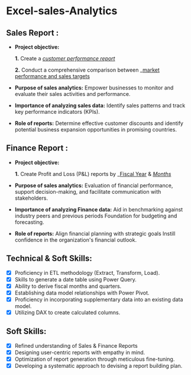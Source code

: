 # Excel-sales-Analytics
## Sales Report :


- **Project objective:** 

    **1.** Create a _[customer performance report](https://github.com/sandhyahm1804/Excel-sales-Analytics/blob/main/customer%20performance%20report.pdf)_ 

    **2.** Conduct a comprehensive comparison between _[market performance and sales targets](https://github.com/sandhyahm1804/Excel-sales-Analytics/blob/main/Market%20performance%20vs%20Target.pdf)

- **Purpose of sales analytics:** Empower businesses to monitor and evaluate their sales activities and performance.

- **Importance of analyzing sales data:** Identify sales patterns and track key performance indicators (KPIs).

- **Role of reports:** Determine effective customer discounts and identify potential business expansion opportunities in promising countries.


## Finance Report :

- **Project objective:** 

    **1.** Create Profit and Loss (P&L) reports by _[Fiscal Year](https://github.com/sandhyahm1804/Excel-sales-Analytics/blob/main/P%20%26%20L%20Statement%20by%20Fiscal%20Year.pdf) & _[Months](https://github.com/sandhyahm1804/Excel-sales-Analytics/blob/main/P%20%26%20L%20Statement%20by%20Month.pdf)_
   
- **Purpose of sales analytics:** Evaluation of financial performance, support decision-making, and facilitate communication with stakeholders.

- **Importance of analyzing Finance data:** Aid in benchmarking against industry peers and previous periods Foundation for budgeting and forecasting.

- **Role of reports:** Align financial planning with strategic goals Instill confidence in the organization's financial outlook.


## Technical & Soft Skills:
- [x]	Proficiency in ETL methodology (Extract, Transform, Load).
- [x]	Skills to generate a date table using Power Query.
- [x]	Ability to derive fiscal months and quarters.
- [x]	Establishing data model relationships with Power Pivot.
- [x]	Proficiency in incorporating supplementary data into an existing data model.
- [x]	Utilizing DAX to create calculated columns.

## Soft Skills:
- [x]	Refined understanding of Sales & Finance Reports
- [x]	Designing user-centric reports with empathy in mind.
- [x]	Optimization of report generation through meticulous fine-tuning.
- [x]	Developing a systematic approach to devising a report building plan.
